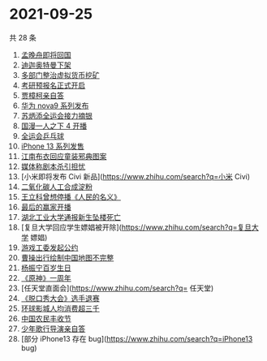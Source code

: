 # 2021-09-25

共 28 条

<!-- BEGIN -->
<!-- 最后更新时间 Sat Sep 25 2021 15:06:14 GMT+0800 (China Standard Time) -->

1. [孟晚舟即将回国](https://www.zhihu.com/search?q=孟晚舟)
1. [迪迦奥特曼下架](https://www.zhihu.com/search?q=迪迦奥特曼)
1. [多部门整治虚拟货币挖矿](https://www.zhihu.com/search?q=虚拟货币)
1. [考研预报名正式开启](https://www.zhihu.com/search?q=考研预报名)
1. [贾樟柯亲自答](https://www.zhihu.com/search?q=一直游到海水变蓝)
1. [华为 nova9 系列发布](https://www.zhihu.com/search?q=华为nova9)
1. [苏炳添全运会接力摘银](https://www.zhihu.com/search?q=苏炳添)
1. [国漫一人之下 4 开播](https://www.zhihu.com/search?q=一人之下4)
1. [全运会乒乓球](https://www.zhihu.com/search?q=全运会乒乓球)
1. [iPhone 13 系列发售](https://www.zhihu.com/search?q=iPhone13)
1. [江南布衣回应童装邪典图案](https://www.zhihu.com/search?q=江南布衣)
1. [媒体称剧本杀引担忧](https://www.zhihu.com/search?q=剧本杀)
1. [小米即将发布 Civi 新品](https://www.zhihu.com/search?q=小米 Civi)
1. [二氧化碳人工合成淀粉](https://www.zhihu.com/search?q=淀粉)
1. [王立科曾想停播《人民的名义》](https://www.zhihu.com/search?q=王立科)
1. [最后的赢家开播](https://www.zhihu.com/search?q=最后的赢家)
1. [湖北工业大学通报新生坠楼死亡](https://www.zhihu.com/search?q=湖北工业大学)
1. [复旦大学回应学生嫖娼被开除](https://www.zhihu.com/search?q=复旦大学 嫖娼)
1. [游戏工委发起公约](https://www.zhihu.com/search?q=游戏工委)
1. [曹操出行绘制中国地图不完整](https://www.zhihu.com/search?q=曹操出行)
1. [杨振宁百岁生日](https://www.zhihu.com/search?q=杨振宁)
1. [《原神》一周年](https://www.zhihu.com/search?q=原神)
1. [任天堂直面会](https://www.zhihu.com/search?q= 任天堂)
1. [《脱口秀大会》选手退赛](https://www.zhihu.com/search?q=脱口秀大会)
1. [环球影城人均消费超三千](https://www.zhihu.com/search?q=环球影城)
1. [中国农民丰收节](https://www.zhihu.com/search?q=中国农民丰收节)
1. [少年歌行导演亲自答](https://www.zhihu.com/search?q=少年歌行)
1. [部分 iPhone13 存在 bug](https://www.zhihu.com/search?q=iPhone13 bug)

<!-- END -->
